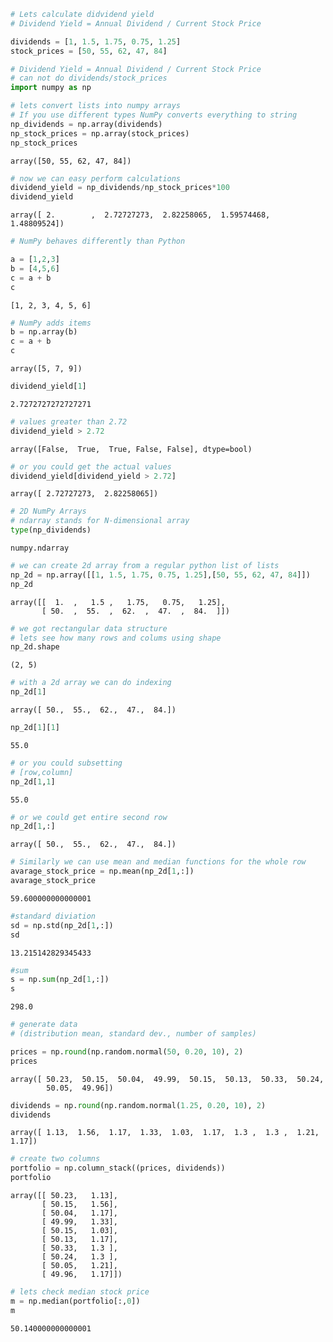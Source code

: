 

```python
# Lets calculate didvidend yield
# Dividend Yield = Annual Dividend / Current Stock Price

dividends = [1, 1.5, 1.75, 0.75, 1.25]
stock_prices = [50, 55, 62, 47, 84]
```


```python
# Dividend Yield = Annual Dividend / Current Stock Price
# can not do dividends/stock_prices
import numpy as np
```


```python
# lets convert lists into numpy arrays
# If you use different types NumPy converts everything to string
np_dividends = np.array(dividends)
np_stock_prices = np.array(stock_prices)
np_stock_prices
```




    array([50, 55, 62, 47, 84])




```python
# now we can easy perform calculations
dividend_yield = np_dividends/np_stock_prices*100
dividend_yield
```




    array([ 2.        ,  2.72727273,  2.82258065,  1.59574468,  1.48809524])




```python
# NumPy behaves differently than Python

a = [1,2,3]
b = [4,5,6]
c = a + b
c
```




    [1, 2, 3, 4, 5, 6]




```python
# NumPy adds items
b = np.array(b)
c = a + b
c
```




    array([5, 7, 9])




```python
dividend_yield[1]
```




    2.7272727272727271




```python
# values greater than 2.72
dividend_yield > 2.72
```




    array([False,  True,  True, False, False], dtype=bool)




```python
# or you could get the actual values
dividend_yield[dividend_yield > 2.72]
```




    array([ 2.72727273,  2.82258065])




```python
# 2D NumPy Arrays
# ndarray stands for N-dimensional array
type(np_dividends)
```




    numpy.ndarray




```python
# we can create 2d array from a regular python list of lists
np_2d = np.array([[1, 1.5, 1.75, 0.75, 1.25],[50, 55, 62, 47, 84]])
np_2d
```




    array([[  1.  ,   1.5 ,   1.75,   0.75,   1.25],
           [ 50.  ,  55.  ,  62.  ,  47.  ,  84.  ]])




```python
# we got rectangular data structure
# lets see how many rows and colums using shape
np_2d.shape
```




    (2, 5)




```python
# with a 2d array we can do indexing 
np_2d[1]
```




    array([ 50.,  55.,  62.,  47.,  84.])




```python
np_2d[1][1]
```




    55.0




```python
# or you could subsetting
# [row,column]
np_2d[1,1]
```




    55.0




```python
# or we could get entire second row
np_2d[1,:]
```




    array([ 50.,  55.,  62.,  47.,  84.])




```python
# Similarly we can use mean and median functions for the whole row 
avarage_stock_price = np.mean(np_2d[1,:])
avarage_stock_price
```




    59.600000000000001




```python
#standard diviation
sd = np.std(np_2d[1,:])
sd
```




    13.215142829345433




```python
#sum
s = np.sum(np_2d[1,:])
s
```




    298.0




```python
# generate data
# (distribution mean, standard dev., number of samples)

prices = np.round(np.random.normal(50, 0.20, 10), 2)
prices
```




    array([ 50.23,  50.15,  50.04,  49.99,  50.15,  50.13,  50.33,  50.24,
            50.05,  49.96])




```python
dividends = np.round(np.random.normal(1.25, 0.20, 10), 2)
dividends
```




    array([ 1.13,  1.56,  1.17,  1.33,  1.03,  1.17,  1.3 ,  1.3 ,  1.21,  1.17])




```python
# create two columns
portfolio = np.column_stack((prices, dividends))
portfolio
```




    array([[ 50.23,   1.13],
           [ 50.15,   1.56],
           [ 50.04,   1.17],
           [ 49.99,   1.33],
           [ 50.15,   1.03],
           [ 50.13,   1.17],
           [ 50.33,   1.3 ],
           [ 50.24,   1.3 ],
           [ 50.05,   1.21],
           [ 49.96,   1.17]])




```python
# lets check median stock price
m = np.median(portfolio[:,0])
m
```




    50.140000000000001




```python

```
